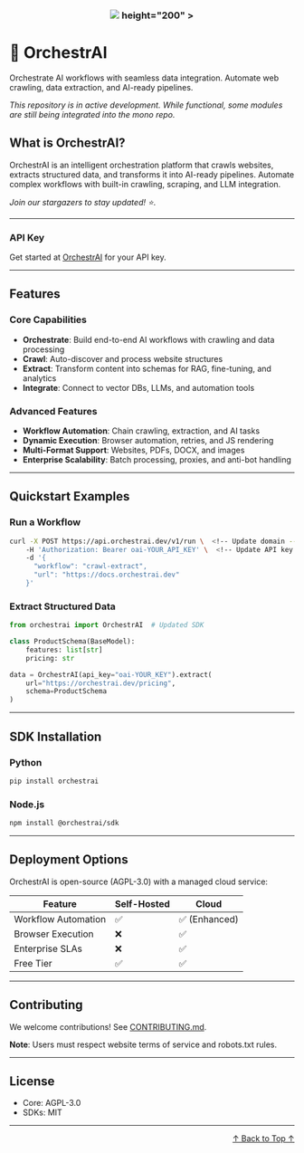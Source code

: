 <h3 align="center">
  <a name="readme-top"></a>
  <img
    src="https://raw.githubusercontent.com/your-username/orchestrai/main/img/orchestrai_logo.png"  <!-- Update logo path -->
    height="200"
  >
</h3>

# 🤖 OrchestrAI

Orchestrate AI workflows with seamless data integration. Automate web crawling, data extraction, and AI-ready pipelines.

_This repository is in active development. While functional, some modules are still being integrated into the mono repo._

## What is OrchestrAI?

OrchestrAI is an intelligent orchestration platform that crawls websites, extracts structured data, and transforms it into AI-ready pipelines. Automate complex workflows with built-in crawling, scraping, and LLM integration.

*Join our stargazers to stay updated! ⭐*.

---

### API Key
Get started at [OrchestrAI](https://orchestrai.framer.website/) for your API key. <!-- Update domain -->

---

## Features

### Core Capabilities
- **Orchestrate**: Build end-to-end AI workflows with crawling and data processing
- **Crawl**: Auto-discover and process website structures
- **Extract**: Transform content into schemas for RAG, fine-tuning, and analytics
- **Integrate**: Connect to vector DBs, LLMs, and automation tools

### Advanced Features
- **Workflow Automation**: Chain crawling, extraction, and AI tasks
- **Dynamic Execution**: Browser automation, retries, and JS rendering
- **Multi-Format Support**: Websites, PDFs, DOCX, and images
- **Enterprise Scalability**: Batch processing, proxies, and anti-bot handling

---

## Quickstart Examples

### Run a Workflow
```bash
curl -X POST https://api.orchestrai.dev/v1/run \  <!-- Update domain -->
    -H 'Authorization: Bearer oai-YOUR_API_KEY' \  <!-- Update API key prefix -->
    -d '{
      "workflow": "crawl-extract",
      "url": "https://docs.orchestrai.dev"
    }'
```

### Extract Structured Data
```python
from orchestrai import OrchestrAI  # Updated SDK

class ProductSchema(BaseModel):
    features: list[str]
    pricing: str

data = OrchestrAI(api_key="oai-YOUR_KEY").extract(
    url="https://orchestrai.dev/pricing",
    schema=ProductSchema
)
```

---

## SDK Installation

### Python
```bash
pip install orchestrai
```

### Node.js
```bash
npm install @orchestrai/sdk
```

---

## Deployment Options

OrchestrAI is open-source (AGPL-3.0) with a managed cloud service:

| Feature               | Self-Hosted | Cloud          |
|-----------------------|-------------|----------------|
| Workflow Automation   | ✅          | ✅ (Enhanced)  |
| Browser Execution     | ❌          | ✅             | 
| Enterprise SLAs       | ❌          | ✅             |
| Free Tier             | ✅          | ✅             |

---

## Contributing
We welcome contributions! See [CONTRIBUTING.md](CONTRIBUTING.md). 

**Note**: Users must respect website terms of service and robots.txt rules.

---

## License
- Core: AGPL-3.0
- SDKs: MIT

---

<p align="right">
  <a href="#readme-top">↑ Back to Top ↑</a>
</p>
